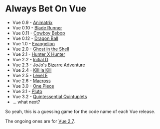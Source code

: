 # Always Bet On Vue

- Vue 0.9 - [Animatrix](https://github.com/vuejs/vue/releases/tag/v0.9.0)
- Vue 0.10 - [Blade Runner](https://github.com/vuejs/vue/releases/tag/v0.10.0)
- Vue 0.11 - [Cowboy Bebop](https://github.com/vuejs/vue/releases/tag/0.11.0)
- Vue 0.12 - [Dragon Ball](https://github.com/vuejs/vue/releases/tag/0.12.0)
- Vue 1.0 - [Evangelion](https://github.com/vuejs/vue/releases/tag/1.0.0)
- Vue 2.0 - [Ghost in the Shell](https://github.com/vuejs/vue/releases/tag/v2.0.0)
- Vue 2.1 - [Hunter X Hunter](https://github.com/vuejs/vue/releases/tag/v2.1.0)
- Vue 2.2 - [Initial D](https://github.com/vuejs/vue/releases/tag/v2.2.0)
- Vue 2.3 - [JoJo's Bizarre Adventure](https://github.com/vuejs/vue/releases/tag/v2.3.0)
- Vue 2.4 - [Kill la Kill](https://github.com/vuejs/vue/releases/tag/v2.4.0)
- Vue 2.5 - [Level E](https://github.com/vuejs/vue/releases/tag/v2.5.0)
- Vue 2.6 - [Macross](https://github.com/vuejs/vue/releases/tag/v2.6.0)
- Vue 3.0 - [One Piece](https://github.com/vuejs/vue-next/releases/tag/v3.0.0)
- Vue 3.1 - [Pluto](https://github.com/vuejs/vue-next/releases/tag/v3.1.0)
- Vue 3.2 - [Quintessential Quintuplets](https://github.com/vuejs/vue-next/releases/tag/v3.2.0)
- ... what next?

So yeah, this is a guessing game for the code name of each Vue release.

The ongoing ones are for [Vue 2.7](https://github.com/egoist/always-bet-on-vue/issues/7).
